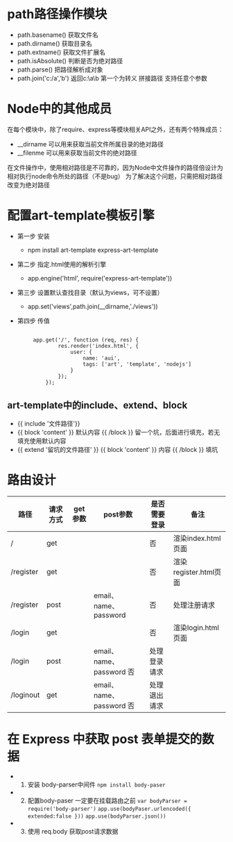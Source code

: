 # path路径操作模块

- path.basename()  获取文件名
- path.dirname()  获取目录名
- path.extname()  获取文件扩展名
- path.isAbsolute()  判断是否为绝对路径
- path.parse()  把路径解析成对象
- path.join('c:/a','b') 返回c:\\a\\b 第一个为转义 拼接路径 支持任意个参数 

# Node中的其他成员

在每个模块中，除了require、express等模块相关API之外，还有两个特殊成员：

- __dirname 可以用来获取当前文件所属目录的绝对路径
- __filenme 可以用来获取当前文件的绝对路径

在文件操作中，使用相对路径是不可靠的，因为Node中文件操作的路径倍设计为相对执行node命令所处的路径（不是bug）
为了解决这个问题，只需把相对路径改变为绝对路径

# 配置art-template模板引擎

- 第一步 安装
   + npm install art-template express-art-template

- 第二步 指定.html使用的解析引擎
   + app.engine('html', require('express-art-template'))

- 第三步 设置默认查找目录（默认为views，可不设置）
   + app.set('views',path.join(__dirname,'./views'))

- 第四步 传值

   ```

        app.get('/', function (req, res) {
                res.render('index.html', {
                    user: {
                        name: 'aui',
                        tags: ['art', 'template', 'nodejs']
                    }
                });
            });

   ```
## art-template中的include、extend、block

- {{ include '文件路径'}}
- {{ block 'content' }} 默认内容 {{ /block }} 留一个坑，后面进行填充，若无填充使用默认内容
- {{ extend '留坑的文件路径' }} {{ block 'content' }} 内容 {{ /block }}   填坑

# 路由设计

| 路径      | 请求方式 | get参数 | post参数 | 是否需要登录 |         备注      |
| ---       |    ---   | ---     | ---     |   ---       |      ---          |
| /         | get      |         |         |      否     | 渲染index.html页面 |
| /register | get      |         |         |      否     | 渲染register.html页面 |
| /register | post     |         |email、name、password |      否     | 处理注册请求 |
| /login    | get      |         |         |      否     | 渲染login.html页面 |
| /login    | post     |         |email、name、password       否     | 处理登录请求 |
| /loginout | get      |         |email、name、password       否     | 处理退出请求 |

# 在 Express 中获取 post 表单提交的数据

- 1. 安装 body-parser中间件
   `npm install body-paser`

- 2. 配置body-paser  一定要在挂载路由之前
   `var bodyParser = require('body-parser')`
   `app.use(bodyPaser.urlencoded({ extended:false }))`
   `app.use(bodyParser.json())`

- 3. 使用 req.body 获取post请求数据
